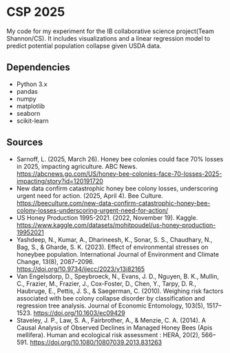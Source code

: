 # CSP 2025
My code for my experiment for the IB collaborative science project(Team Shannon/CS).
It includes visualizations and a linear regression model to predict potential population collapse given USDA data.
## Dependencies
- Python 3.x
- pandas
- numpy
- matplotlib
- seaborn
- scikit-learn
## Sources
- Sarnoff, L. (2025, March 26). Honey bee colonies could face 70% losses in 2025, impacting agriculture. ABC News. https://abcnews.go.com/US/honey-bee-colonies-face-70-losses-2025-impacting/story?id=120191720
- New data confirm catastrophic honey bee colony losses, underscoring urgent need for action. (2025, April 4). Bee Culture. https://beeculture.com/new-data-confirm-catastrophic-honey-bee-colony-losses-underscoring-urgent-need-for-action/
- US Honey Production 1995-2021. (2022, November 19). Kaggle. https://www.kaggle.com/datasets/mohitpoudel/us-honey-production-19952021
- Yashdeep, N., Kumar, A., Dharineesh, K., Sonar, S. S., Chaudhary, N., Bag, S., & Gharde, S. K. (2023). Effect of environmental stresses on honeybee population. International Journal of Environment and Climate Change, 13(8), 2087–2096. https://doi.org/10.9734/ijecc/2023/v13i82165
- Van Engelsdorp, D., Speybroeck, N., Evans, J. D., Nguyen, B. K., Mullin, C., Frazier, M., Frazier, J., Cox-Foster, D., Chen, Y., Tarpy, D. R., Haubruge, E., Pettis, J. S., & Saegerman, C. (2010). Weighing risk factors associated with bee colony collapse disorder by classification and regression tree analysis. Journal of Economic Entomology, 103(5), 1517–1523. https://doi.org/10.1603/ec09429
- Staveley, J. P., Law, S. A., Fairbrother, A., & Menzie, C. A. (2014). A Causal Analysis of Observed Declines in Managed Honey Bees (Apis mellifera). Human and ecological risk assessment : HERA, 20(2), 566–591. https://doi.org/10.1080/10807039.2013.831263
